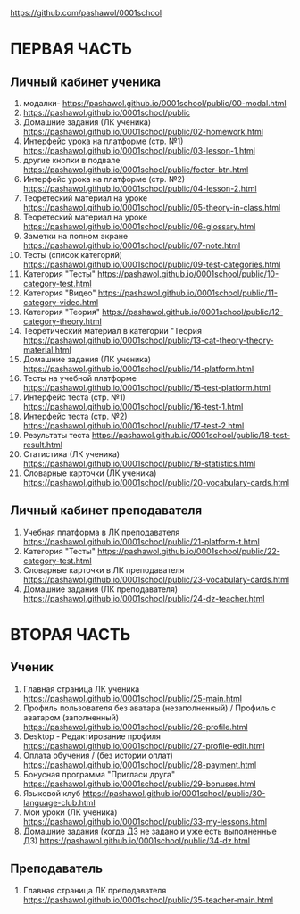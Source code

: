 <https://github.com/pashawol/0001school>
# ПЕРВАЯ ЧАСТЬ
## Личный кабинет ученика
1.  модалки- <https://pashawol.github.io/0001school/public/00-modal.html> 
1.  <https://pashawol.github.io/0001school/public> 
1. Домашние задания (ЛК ученика) <https://pashawol.github.io/0001school/public/02-homework.html>
1. Интерфейс урока на платформе (стр. №1) <https://pashawol.github.io/0001school/public/03-lesson-1.html>
1. другие кнопки в подвале <https://pashawol.github.io/0001school/public/footer-btn.html>
1. Интерфейс урока на платформе (стр. №2) <https://pashawol.github.io/0001school/public/04-lesson-2.html>
1. Теоретеский материал на уроке <https://pashawol.github.io/0001school/public/05-theory-in-class.html>
1. Теоретеский материал на уроке <https://pashawol.github.io/0001school/public/06-glossary.html>
1. Заметки на полном экране <https://pashawol.github.io/0001school/public/07-note.html>
1. Тесты (список категорий) <https://pashawol.github.io/0001school/public/09-test-categories.html>
1. Категория "Тесты" <https://pashawol.github.io/0001school/public/10-category-test.html>
1. Категория "Видео" <https://pashawol.github.io/0001school/public/11-category-video.html>
1. Категория "Теория"  <https://pashawol.github.io/0001school/public/12-category-theory.html>
1. Теоретический материал в категории "Теория <https://pashawol.github.io/0001school/public/13-cat-theory-theory-material.html>
1. Домашние задания (ЛК ученика) <https://pashawol.github.io/0001school/public/14-platform.html>
1. Тесты на учебной платформе <https://pashawol.github.io/0001school/public/15-test-platform.html>
1. Интерфейс теста (стр. №1) <https://pashawol.github.io/0001school/public/16-test-1.html>
1. Интерфейс теста (стр. №2)   <https://pashawol.github.io/0001school/public/17-test-2.html>
1. Результаты теста  <https://pashawol.github.io/0001school/public/18-test-result.html>
1. Статистика (ЛК ученика) <https://pashawol.github.io/0001school/public/19-statistics.html>
1. Словарные карточки (ЛК ученика) <https://pashawol.github.io/0001school/public/20-vocabulary-cards.html>

## Личный кабинет преподавателя

1. Учебная платформа в ЛК преподавателя <https://pashawol.github.io/0001school/public/21-platform-t.html>
1. Категория "Тесты" <https://pashawol.github.io/0001school/public/22-category-test.html>
1. Словарные карточки в ЛК преподавателя <https://pashawol.github.io/0001school/public/23-vocabulary-cards.html>
1. Домашние задания (ЛК преподавателя) <https://pashawol.github.io/0001school/public/24-dz-teacher.html>


# ВТОРАЯ ЧАСТЬ

## Ученик
1. Главная страница ЛК ученика <https://pashawol.github.io/0001school/public/25-main.html>
1. Профиль пользователя без аватара (незаполненный) / Профиль с аватаром (заполненный) <https://pashawol.github.io/0001school/public/26-profile.html>
1. Desktop - Редактирование профиля <https://pashawol.github.io/0001school/public/27-profile-edit.html>
1. Оплата обучения / (без истории оплат) <https://pashawol.github.io/0001school/public/28-payment.html>
1. Бонусная программа "Пригласи друга" <https://pashawol.github.io/0001school/public/29-bonuses.html>
1. Языковой клуб <https://pashawol.github.io/0001school/public/30-language-club.html>
1. Мои уроки (ЛК ученика) <https://pashawol.github.io/0001school/public/33-my-lessons.html>
1. Домашние задания (когда ДЗ не задано и уже есть выполненные ДЗ) <https://pashawol.github.io/0001school/public/34-dz.html>


## Преподаватель 

1. Главная страница ЛК преподавателя <https://pashawol.github.io/0001school/public/35-teacher-main.html>
